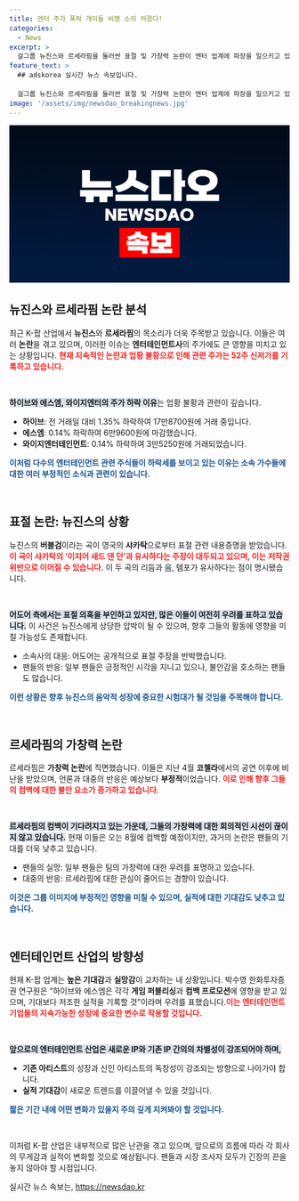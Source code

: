 ```yaml
---
title: 엔터 주가 폭락 개미들 비명 소리 커졌다!
categories:
  - News
excerpt: >
  걸그룹 뉴진스와 르세라핌을 둘러싼 표절 및 가창력 논란이 엔터 업계에 파장을 일으키고 있다. 이에 따라 주요 엔터사 주가가 52주 신저가를 기록하며 불황의 그림자가 드리워졌다. 전문가들은 실적 부진이 업황을 악화시켰다고 분석하고 있다. 클릭하셔서 자세한 내용을 확인하세요!
feature_text: >
  ## adskorea 실시간 뉴스 속보입니다.

  걸그룹 뉴진스와 르세라핌을 둘러싼 표절 및 가창력 논란이 엔터 업계에 파장을 일으키고 있다. 이에 따라 주요 엔터사 주가가 52주 신저가를 기록하며 불황의 그림자가 드리워졌다. 전문가들은 실적 부진이 업황을 악화시켰다고 분석하고 있다. 클릭하셔서 자세한 내용을 확인하세요!
image: '/assets/img/newsdao_breakingnews.jpg'
---
```


<p><img src="/assets/img/newsdao_breakingnews.jpg" alt="adskorea 속보" /></p>

<h2 data-ke-size="size26">뉴진스와 르세라핌 논란 분석</h2>

<p data-ke-size="size16">최근 K-팝 산업에서 <b>뉴진스</b>와 <b>르세라핌</b>의 목소리가 더욱 주목받고 있습니다. 이들은 여러 <b>논란</b>을 겪고 있으며, 이러한 이슈는 <b>엔터테인먼트사</b>의 주가에도 큰 영향을 미치고 있는 상황입니다. <b><span style="color: #ee2323;">현재 지속적인 논란과 업황 불황으로 인해 관련 주가는 52주 신저가를 기록하고 있습니다.</span></b> </p>

<p data-ke-size="size16">&nbsp;</p>

<p><b><span style="background-color: #21538527;">하이브와 에스엠, 와이지엔터의 주가 하락 이유</span></b>는 업황 불황과 관련이 깊습니다.</p>

<ul>
    <li><b>하이브</b>: 전 거래일 대비 1.35% 하락하여 17만8700원에 거래 중입니다.</li>
    <li><b>에스엠</b>: 0.14% 하락하여 6만9600원에 마감했습니다.</li>
    <li><b>와이지엔터테인먼트</b>: 0.14% 하락하여 3만5250원에 거래되었습니다.</li>
</ul>

<p><b><span style="color: #1a5490;">이처럼 다수의 엔터테인먼트 관련 주식들이 하락세를 보이고 있는 이유는 소속 가수들에 대한 여러 부정적인 소식과 관련이 있습니다.</span></b></p>

<p data-ke-size="size16">&nbsp;</p>

<h2 data-ke-size="size26">표절 논란: 뉴진스의 상황</h2>

<p data-ke-size="size16">뉴진스의 <b>버블검</b>이라는 곡이 영국의 <b>샤카탁</b>으로부터 표절 관련 내용증명을 받았습니다. <b><span style="color: #ee2323;">이 곡이 샤카탁의 ‘이지어 새드 댄 던’과 유사하다는 주장이 대두되고 있으며, 이는 저작권 위반으로 이어질 수 있습니다.</span></b> 이 두 곡의 리듬과 음, 템포가 유사하다는 점이 명시됐습니다.</p>

<p data-ke-size="size16">&nbsp;</p>

<p><b><span style="background-color: #21538527;">어도어 측에서는 표절 의혹을 부인하고 있지만, 많은 이들이 여전히 우려를 표하고 있습니다.</span></b> 이 사건은 뉴진스에게 상당한 압박이 될 수 있으며, 향후 그들의 활동에 영향을 미칠 가능성도 존재합니다.</p>

<ul>
    <li>소속사의 대응: 어도어는 공개적으로 표절 주장을 반박했습니다.</li>
    <li>팬들의 반응: 일부 팬들은 긍정적인 시각을 지니고 있으나, 불안감을 호소하는 팬들도 많습니다.</li>
</ul>

<p><b><span style="color: #1a5490;">이런 상황은 향후 뉴진스의 음악적 성장에 중요한 시험대가 될 것임을 주목해야 합니다.</span></b></p>

<p data-ke-size="size16">&nbsp;</p>

<h2 data-ke-size="size26">르세라핌의 가창력 논란</h2>

<p data-ke-size="size16">르세라핌은 <b>가창력 논란</b>에 직면했습니다. 이들은 지난 4월 <b>코첼라</b>에서의 공연 이후에 비난을 받았으며, 언론과 대중의 반응은 예상보다 <b>부정적</b>이었습니다. <b><span style="color: #ee2323;">이로 인해 향후 그들의 컴백에 대한 불안 요소가 증가하고 있습니다.</span></b> </p>

<p data-ke-size="size16">&nbsp;</p>

<p><b><span style="background-color: #21538527;">르세라핌의 컴백이 기다려지고 있는 가운데, 그들의 가창력에 대한 회의적인 시선이 끊이지 않고 있습니다.</span></b> 현재 이들은 오는 8월에 컴백할 예정이지만, 과거의 논란은 팬들의 기대를 더욱 낮추고 있습니다.</p>

<ul>
    <li>팬들의 실망: 일부 팬들은 팀의 가창력에 대한 우려를 표명하고 있습니다.</li>
    <li>대중의 반응: 르세라핌에 대한 관심이 줄어드는 경향이 있습니다.</li>
</ul>

<p><b><span style="color: #1a5490;">이것은 그룹 이미지에 부정적인 영향을 미칠 수 있으며, 실적에 대한 기대감도 낮추고 있습니다.</span></b></p>

<p data-ke-size="size16">&nbsp;</p>

<h2 data-ke-size="size26">엔터테인먼트 산업의 방향성</h2>

<p data-ke-size="size16">현재 K-팝 업계는 <b>높은 기대감</b>과 <b>실망감</b>이 교차하는 내 상황입니다. 박수영 한화투자증권 연구원은 “하이브와 에스엠은 각각 <b>게임 퍼블리싱</b>과 <b>컴백 프로모션</b>에 영향을 받고 있으며, 기대보다 저조한 실적을 기록할 것”이라며 우려를 표했습니다.<b><span style="color: #ee2323;">이는 엔터테인먼트 기업들의 지속가능한 성장에 중요한 변수로 작용할 것입니다.</span></b></p>

<p data-ke-size="size16">&nbsp;</p>

<p><b><span style="background-color: #21538527;">앞으로의 엔터테인먼트 산업은 새로운 IP와 기존 IP 간의의 차별성이 강조되어야 하며, </span></b></p>

<ul>
    <li><b>기존 아티스트</b>의 성장과 신인 아티스트의 독창성이 강조되는 방향으로 나아가야 합니다.</li>
    <li><b>실적 기대감</b>이 새로운 트렌드를 이끌어낼 수 있을 것입니다.</li>
</ul>

<p><b><span style="color: #1a5490;">짧은 기간 내에 어떤 변화가 있을지 주의 깊게 지켜봐야 할 것입니다.</span></b></p>

<p data-ke-size="size16">&nbsp;</p>

<p>이처럼 K-팝 산업은 내부적으로 많은 난관을 겪고 있으며, 앞으로의 흐름에 따라 각 회사의 무게감과 실적이 변화할 것으로 예상됩니다. 팬들과 시장 조사자 모두가 긴장의 끈을 놓지 않아야 할 시점입니다. </p>
실시간 뉴스 속보는, <a href="https://newsdao.kr" rel="dofollow">https://newsdao.kr</a>


